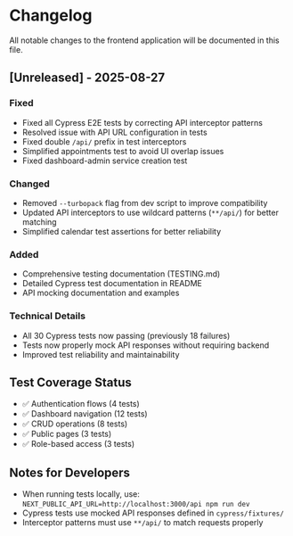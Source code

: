 # Changelog

All notable changes to the frontend application will be documented in this file.

## [Unreleased] - 2025-08-27

### Fixed

- Fixed all Cypress E2E tests by correcting API interceptor patterns
- Resolved issue with API URL configuration in tests
- Fixed double `/api/` prefix in test interceptors
- Simplified appointments test to avoid UI overlap issues
- Fixed dashboard-admin service creation test

### Changed

- Removed `--turbopack` flag from dev script to improve compatibility
- Updated API interceptors to use wildcard patterns (`**/api/`) for better matching
- Simplified calendar test assertions for better reliability

### Added

- Comprehensive testing documentation (TESTING.md)
- Detailed Cypress test documentation in README
- API mocking documentation and examples

### Technical Details

- All 30 Cypress tests now passing (previously 18 failures)
- Tests now properly mock API responses without requiring backend
- Improved test reliability and maintainability

## Test Coverage Status

- ✅ Authentication flows (4 tests)
- ✅ Dashboard navigation (12 tests)
- ✅ CRUD operations (8 tests)
- ✅ Public pages (3 tests)
- ✅ Role-based access (3 tests)

## Notes for Developers

- When running tests locally, use: `NEXT_PUBLIC_API_URL=http://localhost:3000/api npm run dev`
- Cypress tests use mocked API responses defined in `cypress/fixtures/`
- Interceptor patterns must use `**/api/` to match requests properly
